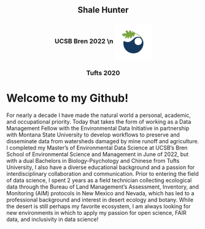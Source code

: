 <h2 align="center"> Shale Hunter
<h3 align="center"> UCSB Bren 2022 \n 
<img align="center" src="Bren-LeafArtOnly-FullColor-RGB-flat.png" width="96" >
<h3 align="center"> Tufts 2020
 
# Welcome to my Github! 


For nearly a decade I have made the natural world a personal, academic, and occupational priority. Today that takes the form of working as a Data Management Fellow with the Environmental Data Initiative in partnership with Montana State University to develop workflows to preserve and disseminate data from watersheds damaged by mine runoff and agriculture. I completed my Master’s of Environmental Data Science at UCSB’s Bren School of Environmental Science and Management in June of 2022, but with a dual Bachelors in Biology-Psychology and Chinese from Tufts University, I also have a diverse educational background and a passion for interdisciplinary collaboration and communication. Prior to entering the field of data science, I spent 2 years as a field technician collecting ecological data through the Bureau of Land Management’s Assessment, Inventory, and Monitoring (AIM) protocols in New Mexico and Nevada, which has led to a professional background and interest in desert ecology and botany. While the desert is still perhaps my favorite ecosystem, I am always looking for new environments in which to apply my passion for open science, FAIR data, and inclusivity in data science!


<!--
- 🧠 I’m currently learning ...
-🏝 I’m currently working on ...
- 👯 I’m looking to collaborate on ...
- 🤔 I’m looking for help with ...
- 💬 Ask me about ...
- 📫 How to reach me: ...
- 🍰 I'd rather be ...
-->
